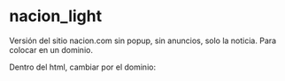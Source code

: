 nacion_light
============

Versión del sitio nacion.com sin popup, sin anuncios, solo la noticia. Para colocar en un dominio.

Dentro del html, cambiar por el dominio:
<base href="http://www.dominio.com/" />
